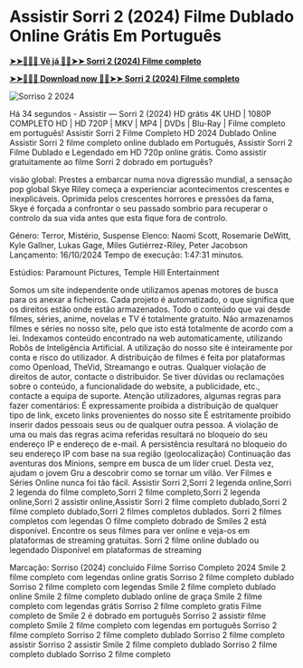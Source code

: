 # Assistir  Sorri 2 (2024) Filme Dublado Online Grátis Em Português

**[➤➤🔴✅📱 Vê já 🔴✅➤➤ Sorri 2 (2024) Filme completo](https://t.co/yGjj2RjZ64)**

**[➤➤🔴✅📱 Download now 🔴✅➤➤ Sorri 2 (2024) Filme completo](https://t.co/yGjj2RjZ64)**

![Sorriso 2 2024]()

Há 34 segundos - Assistir — Sorri 2 (2024) HD grátis 4K UHD | 1080P COMPLETO HD | HD 720P | MKV | MP4 | DVDs | Blu-Ray | Filme completo em português! Assistir Sorri 2 Filme Completo HD 2024 Dublado Online Assistir Sorri 2 filme completo online dublado em Português, Assistir Sorri 2 Filme Dublado e Legendado em HD 720p online grátis. Como assistir gratuitamente ao filme Sorri 2 dobrado em português?

visão global:
Prestes a embarcar numa nova digressão mundial, a sensação pop global Skye Riley começa a experienciar acontecimentos crescentes e inexplicáveis. Oprimida pelos crescentes horrores e pressões da fama, Skye é forçada a confrontar o seu passado sombrio para recuperar o controlo da sua vida antes que esta fique fora de controlo.

Género: Terror, Mistério, Suspense
Elenco: Naomi Scott, Rosemarie DeWitt, Kyle Gallner, Lukas Gage, Miles Gutiérrez-Riley, Peter Jacobson
Lançamento: 16/10/2024
Tempo de execução: 1:47:31 minutos.

Estúdios: Paramount Pictures, Temple Hill Entertainment

Somos um site independente onde utilizamos apenas motores de busca para os anexar a ficheiros. Cada projeto é automatizado, o que significa que os direitos estão onde estão armazenados. Todo o conteúdo que vai desde filmes, séries, anime, novelas e TV é totalmente gratuito. Não armazenamos filmes e séries no nosso site, pelo que isto está totalmente de acordo com a lei. Indexamos conteúdo encontrado na web automaticamente, utilizando Robôs de Inteligência Artificial. A utilização do nosso site é inteiramente por conta e risco do utilizador. A distribuição de filmes é feita por plataformas como Openload, TheVid, Streamango e outras. Qualquer violação de direitos de autor, contacte o distribuidor. Se tiver dúvidas ou reclamações sobre o conteúdo, a funcionalidade do website, a publicidade, etc., contacte a equipa de suporte.
Atenção utilizadores, algumas regras para fazer comentários:
É expressamente proibida a distribuição de qualquer tipo de link, exceto links provenientes do nosso site
É estritamente proibido inserir dados pessoais seus ou de qualquer outra pessoa.
A violação de uma ou mais das regras acima referidas resultará no bloqueio do seu endereço IP e endereço de e-mail.
A persistência resultará no bloqueio do seu endereço IP com base na sua região (geolocalização)
Continuação das aventuras dos Minions, sempre em busca de um líder cruel. Desta vez, ajudam o jovem Gru a descobrir como se tornar um vilão.
Ver Filmes e Séries Online nunca foi tão fácil.
Assistir Sorri 2,Sorri 2 legenda online,Sorri 2 legenda do filme completo,Sorri 2 filme completo,Sorri 2 legenda online,Sorri 2 assistir online,Assistir Sorri 2 filme completo dublado,Sorri 2 filme completo dublado,Sorri 2 filmes completos dublados. Sorri 2 filmes completos com legendas
O filme completo dobrado de Smiles 2 está disponível. Encontre os seus filmes para ver online e veja-os em plataformas de streaming gratuitas. Sorri 2 filme online dublado ou legendado Disponível em plataformas de streaming

Marcação:
Sorriso (2024) concluído
Filme Sorriso Completo 2024
Smile 2 filme completo com legendas online gratis
Sorriso 2 filme completo dublado
Sorriso 2 filme completo com legendas
Smile 2 filme completo dublado online
Smile 2 filme completo dublado online de graça
Smile 2 filme completo com legendas grátis
Sorriso 2 filme completo gratis
Filme completo de Smile 2 é dobrado em português
Sorriso 2 assistir filme completo
Smile 2 filme completo com legendas em português
Sorriso 2 filme completo
Sorriso 2 filme completo dublado
Sorriso 2 filme completo
assistir Sorriso 2
assistir Smile 2 filme completo dublado
Sorriso 2 filme completo dublado
Sorriso 2 filme completo
